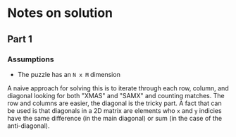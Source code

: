 # Notes on solution

## Part 1

### Assumptions
- The puzzle has an `N x M` dimension

A naive approach for solving this is to iterate through each row, column, and diagonal looking for both "XMAS" and "SAMX" and counting matches.
The row and columns are easier, the diagonal is the tricky part. A fact that can be used is that diagonals in a 2D matrix are elements who `x` and `y` 
indicies have the same difference (in the main diagonal) or sum (in the case of the anti-diagonal).
